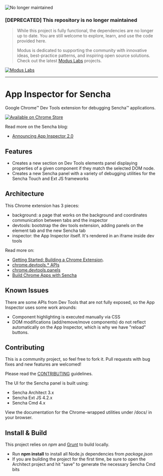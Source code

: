![No longer maintained](https://img.shields.io/badge/Maintenance-OFF-red.svg)
### [DEPRECATED] This repository is no longer maintained
> While this project is fully functional, the dependencies are no longer up to date. You are still welcome to explore, learn, and use the code provided here.
>
> Modus is dedicated to supporting the community with innovative ideas, best-practice patterns, and inspiring open source solutions. Check out the latest [Modus Labs](https://labs.moduscreate.com?utm_source=github&utm_medium=readme&utm_campaign=deprecated) projects.

[![Modus Labs](https://res.cloudinary.com/modus-labs/image/upload/h_80/v1531492623/labs/logo-black.png)](https://labs.moduscreate.com?utm_source=github&utm_medium=readme&utm_campaign=deprecated)

---
# App Inspector for Sencha
Google Chrome™ Dev Tools extension for debugging Sencha™ applications.

[![Available on Chrome Store](https://developer.chrome.com/webstore/images/ChromeWebStore_BadgeWBorder_v2_206x58.png)](https://chrome.google.com/webstore/detail/app-inspector-for-sencha/pbeapidedgdpniokbedbfbaacglkceae)

Read more on the Sencha blog:

* [Announcing App Inspector 2.0](http://www.sencha.com/blog/app-inspector-for-sencha-touch-and-ext-js-developers/)

## Features

* Creates a new section on Dev Tools elements panel displaying properties of a given component if they match the selected DOM node.
* Creates a new Sencha panel with a variety of debugging utilities for the Sencha Touch and Ext JS frameworks

## Architecture
This Chrome extension has 3 pieces:

* background: a page that works on the background and coordinates communication between tabs and the inspector
* devtools: bootstrap the dev tools extension, adding panels on the element tab and the new Sencha tab
* inspector: the App Inspector itself. It's rendered in an iframe inside dev tools

Read more on:

* [Getting Started: Building a Chrome Extension](http://developer.chrome.com/extensions/getstarted.html).
* [chrome.devtools.* APIs](http://developer.chrome.com/extensions/devtools.html)
* [chrome.devtools.panels](http://developer.chrome.com/extensions/devtools_panels.html)
* [Build Chrome Apps with Sencha](http://developer.chrome.com/apps/sencha_framework.html)

## Known Issues
There are some APIs from Dev Tools that are not fully exposed, so the App Inspector uses some work arounds:

* Component highlighting is executed manually via CSS
* DOM modifications (add/remove/move components) do not reflect automatically on the App Inspector, which is why we have "reload" buttons.

## Contributing
This is a community project, so feel free to fork it. Pull requests with bug fixes and new features are welcomed!

Please read the [CONTRIBUTING](CONTRIBUTING.md) guidelines.

The UI for the Sencha panel is built using:

* Sencha Architect 3.x
* Sencha Ext JS 4.2.x
* Sencha Cmd 4.x

View the documentation for the Chrome-wrapped utilities under /docs/ in your browser.

## Install & Build

This project relies on *npm* and [Grunt](GruntJS.md) to build locally.
 * Run **npm install** to install all Node.js dependencies from *package.json*
 * If you are building the project for the first time, be sure to open the Architect project and hit "save" to generate the necessary Sencha Cmd bits
